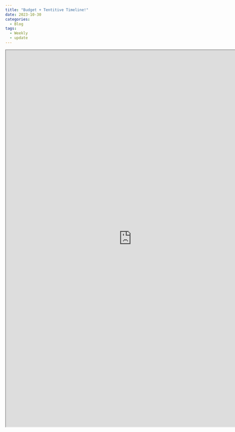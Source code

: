 ```yaml
---
title: "Budget + Tentitive Timeline!"
date: 2023-10-30
categories:
  - Blog
tags:
  - Weekly
  - update
---
```


<iframe src="https://docs.google.com/spreadsheets/d/e/2PACX-1vSd11QLxh-KcVr0sS3zyZUHfn44ToC0gsp3ON_rGoCh25cPqrtBws6JrPn2ujY8gQ/pubhtml?widget=true&amp;headers=false" width="800" height="1200"></iframe>